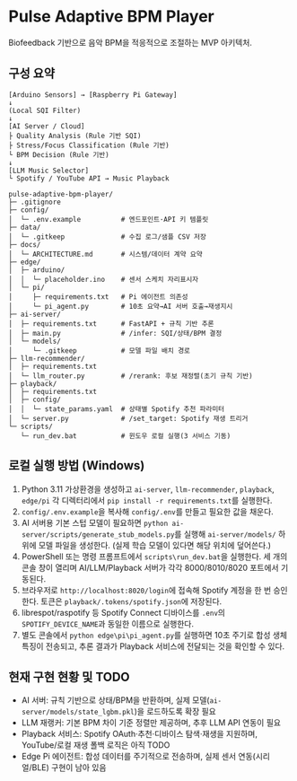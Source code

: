 # Pulse Adaptive BPM Player

Biofeedback 기반으로 음악 BPM을 적응적으로 조절하는 MVP 아키텍처.

## 구성 요약
```
[Arduino Sensors] → [Raspberry Pi Gateway]
↓
(Local SQI Filter)
↓
[AI Server / Cloud]
├ Quality Analysis (Rule 기반 SQI)
├ Stress/Focus Classification (Rule 기반)
└ BPM Decision (Rule 기반)
↓
[LLM Music Selector]
└ Spotify / YouTube API → Music Playback
```

```
pulse-adaptive-bpm-player/
├─ .gitignore
├─ config/
│  └─ .env.example          # 엔드포인트·API 키 템플릿
├─ data/
│  └─ .gitkeep              # 수집 로그/샘플 CSV 저장
├─ docs/
│  └─ ARCHITECTURE.md       # 시스템/데이터 계약 요약
├─ edge/
│  ├─ arduino/
│  │  └─ placeholder.ino    # 센서 스케치 자리표시자
│  └─ pi/
│     ├─ requirements.txt   # Pi 에이전트 의존성
│     └─ pi_agent.py        # 10초 요약→AI 서버 호출→재생지시
├─ ai-server/
│  ├─ requirements.txt      # FastAPI + 규칙 기반 추론
│  ├─ main.py               # /infer: SQI/상태/BPM 결정
│  └─ models/
│     └─ .gitkeep           # 모델 파일 배치 경로
├─ llm-recommender/
│  ├─ requirements.txt
│  └─ llm_router.py         # /rerank: 후보 재정렬(초기 규칙 기반)
├─ playback/
│  ├─ requirements.txt
│  ├─ config/
│  │  └─ state_params.yaml  # 상태별 Spotify 추천 파라미터
│  └─ server.py             # /set_target: Spotify 재생 트리거
└─ scripts/
   └─ run_dev.bat           # 윈도우 로컬 실행(3 서비스 기동)
```

## 로컬 실행 방법 (Windows)
1. Python 3.11 가상환경을 생성하고 `ai-server`, `llm-recommender`, `playback`, `edge/pi` 각 디렉터리에서 `pip install -r requirements.txt`를 실행한다.
2. `config/.env.example`을 복사해 `config/.env`를 만들고 필요한 값을 채운다.
3. AI 서버용 기본 스텁 모델이 필요하면 `python ai-server/scripts/generate_stub_models.py`를 실행해 `ai-server/models/` 하위에 모델 파일을 생성한다. (실제 학습 모델이 있다면 해당 위치에 덮어쓴다.)
4. PowerShell 또는 명령 프롬프트에서 `scripts\run_dev.bat`을 실행한다. 세 개의 콘솔 창이 열리며 AI/LLM/Playback 서버가 각각 8000/8010/8020 포트에서 기동된다.
5. 브라우저로 `http://localhost:8020/login`에 접속해 Spotify 계정을 한 번 승인한다. 토큰은 `playback/.tokens/spotify.json`에 저장된다.
6. librespot/raspotify 등 Spotify Connect 디바이스를 `.env`의 `SPOTIFY_DEVICE_NAME`과 동일한 이름으로 실행한다.
7. 별도 콘솔에서 `python edge\pi\pi_agent.py`를 실행하면 10초 주기로 합성 생체 특징이 전송되고, 추론 결과가 Playback 서비스에 전달되는 것을 확인할 수 있다.

## 현재 구현 현황 및 TODO
- AI 서버: 규칙 기반으로 상태/BPM을 반환하며, 실제 모델(`ai-server/models/state_lgbm.pkl`)을 로드하도록 확장 필요
- LLM 재랭커: 기본 BPM 차이 기준 정렬만 제공하며, 추후 LLM API 연동이 필요
- Playback 서비스: Spotify OAuth·추천·디바이스 탐색·재생을 지원하며, YouTube/로컬 재생 폴백 로직은 아직 TODO
- Edge Pi 에이전트: 합성 데이터를 주기적으로 전송하며, 실제 센서 연동(시리얼/BLE) 구현이 남아 있음

